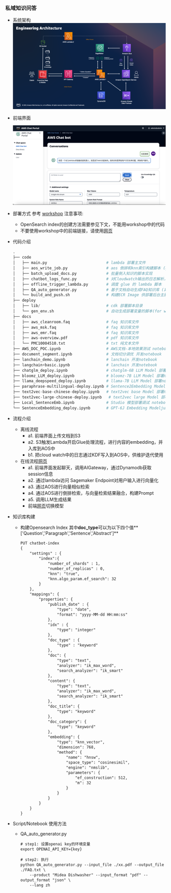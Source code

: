 ### 私域知识问答

- 系统架构
  ![arch](./arch.png)

- 前端界面
  
  ![console](./console.png)
  
- 部署方式
  参考 [workshop](https://catalog.us-east-1.prod.workshops.aws/workshops/158a2497-7cbe-4ba4-8bee-2307cb01c08a/zh-CN)
  注意事项:
  + OpenSearch index的创建方法需要参见下文，不能用workshop中的代码
  + 不要使用workshop中的前端链接，请使用[网页](http://chatbotfe-1170248869.us-west-2.elb.amazonaws.com/chat#)

- 代码介绍

  ```python
  .
  ├── code
  │   ├── main.py                          # lambda 部署主文件
  │   ├── aos_write_job.py                 # aos 倒排和knn索引构建脚本 (glue 部署)
  │   ├── batch_upload_docs.py             # 批量倒入知识的脚本实现
  │   ├── chatbot_logs_func.py             # 对Cloudwatch输出的日志解析，通过KDF同步到OpenSearch (lambda 脚本)
  │   ├── offline_trigger_lambda.py        # 调度 glue 的 lambda 脚本
  │   ├── QA_auto_generator.py             # 基于文档自动生成FAQ知识库 (离线前置处理)
  │   └── build_and_push.sh                # 构建ECR Image 供部署后台主服务
  ├── deploy
  │   ├── lib/                             # cdk 部署脚本目录
  │   └── gen_env.sh                       # 自动生成部署变量的脚本(for workshop)
  ├── docs
  │   ├── aws_cleanroom.faq                # faq 知识库文件
  │   ├── aws_msk.faq                      # faq 知识库文件
  │   ├── aws_emr.faq                      # faq 知识库文件
  │   ├── aws-overview.pdf                 # pdf 知识库文件
  │   └── PMC10004510.txt                  # txt 纯文本文件
  ├── AWS_DOC_POC.ipynb                    # AWS文档-本地效果测试 notebook
  ├── document_segment.ipynb               # 文档切分调优 开发notebook
  ├── lanchain_demo.ipynb                  # lanchain 开发notebook
  ├── langchain+basic.ipynb                # lanchain 开发notebook
  ├── chatglm_deploy.ipynb                 # chatglm-6B LLM Model 部署notebook
  ├── bloomz_LLM_deploy.ipynb              # bloomz-7B LLM Model 部署notebook
  ├── llama_deepspeed_deploy.ipynb         # llama-7B LLM Model 部署notebook
  ├── paraphrase-multilingual-deploy.ipynb # Sentence2Embedding Model 部署notebook
  ├── text2vec-base-chinese-deploy.ipynb   # text2vec base Model 部署notebook
  ├── text2vec-large-chinese-deploy.ipynb   # text2vec large Model 部署notebook
  ├── Local_SentenceEmb.ipynb              # Studio 模型部署调试 notebook
  └── SentenceEmbedding_deploy.ipynb       # GPT-6J Embedding Modeljumpstart部署 notebook
  ```

- 流程介绍

  - 离线流程
    - a1. 前端界面上传文档到S3
    - a2. S3触发Lambda开启Glue处理流程，进行内容的embedding，并入库到AOS中
    - b1. 把cloud watch中的日志通过KDF写入到AOS中，供维护迭代使用
  - 在线流程[网页](http://chatbotfe-1170248869.us-west-2.elb.amazonaws.com/chat#)
    - a1. 前端界面发起聊天，调用AIGateway，通过Dynamodb获取session信息
    - a2. 通过lambda访问 Sagemaker Endpoint对用户输入进行向量化
    - a3. 通过AOS进行向量相似检索
    - a4. 通过AOS进行倒排检索，与向量检索结果融合，构建Prompt
    - a5. 调用LLM生成结果 
    - 前端[网页](http://chatbotfe-1170248869.us-west-2.elb.amazonaws.com/chat#)切换模型

- 知识库构建
  
  + 构建Opensearch Index
    其中**doc_type**可以为以下四个值**['Question','Paragraph','Sentence','Abstract']**
    
    ```shell
    PUT chatbot-index
    {
        "settings" : {
            "index":{
                "number_of_shards" : 1,
                "number_of_replicas" : 0,
                "knn": "true",
                "knn.algo_param.ef_search": 32
            }
        },
        "mappings": {
            "properties": {
                "publish_date" : {
                    "type": "date",
                    "format": "yyyy-MM-dd HH:mm:ss"
                },
                "idx" : {
                    "type": "integer"
                },
                "doc_type" : {
                    "type" : "keyword"
                },
                "doc": {
                    "type": "text",
                    "analyzer": "ik_max_word",
                    "search_analyzer": "ik_smart"
                },
                "content": {
                    "type": "text",
                    "analyzer": "ik_max_word",
                    "search_analyzer": "ik_smart"
                },
                "doc_title": {
                    "type": "keyword"
                },
                "doc_category": {
                    "type": "keyword"
                },
                "embedding": {
                    "type": "knn_vector",
                    "dimension": 768,
                    "method": {
                        "name": "hnsw",
                        "space_type": "cosinesimil",
                        "engine": "nmslib",
                        "parameters": {
                            "ef_construction": 512,
                            "m": 32
                        }
                    }            
                }
            }
        }
    }
    ```
  
- Script/Notebook 使用方法
  - QA_auto_generator.py 

    ```shell
    # step1: 设置openai key的环境变量
    export OPENAI_API_KEY={key}
    
    # step2: 执行
    python QA_auto_generator.py --input_file ./xx.pdf --output_file ./FAQ.txt \
        --product "Midea Dishwasher" --input_format "pdf" --output_format "json" \
        --lang zh
    ```
